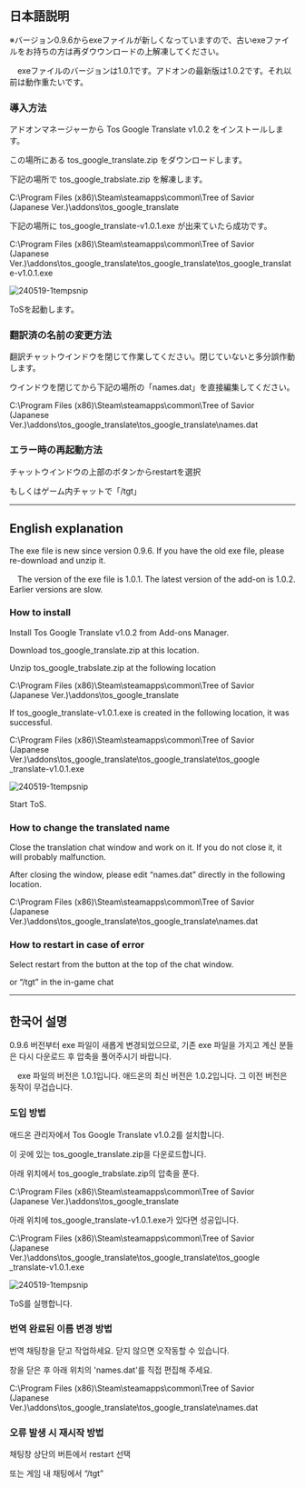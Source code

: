 ## 日本語説明


※バージョン0.9.6からexeファイルが新しくなっていますので、古いexeファイルをお持ちの方は再ダウウンロードの上解凍してください。

　exeファイルのバージョンは1.0.1です。アドオンの最新版は1.0.2です。それ以前は動作重たいです。


### 導入方法

アドオンマネージャーから Tos Google Translate v1.0.2 をインストールします。

この場所にある tos_google_translate.zip をダウンロードします。

下記の場所で tos_google_trabslate.zip を解凍します。

C:\Program Files (x86)\Steam\steamapps\common\Tree of Savior (Japanese Ver.)\addons\tos_google_translate

下記の場所に tos_google_translate-v1.0.1.exe が出来ていたら成功です。

C:\Program Files (x86)\Steam\steamapps\common\Tree of Savior (Japanese Ver.)\addons\tos_google_translate\tos_google_translate\tos_google_translate-v1.0.1.exe

![240519-1tempsnip](https://github.com/ajinorisan/TOSAddon-public/assets/128560971/b364c215-c92c-4b8e-8bfa-1a6f4e5801b1)

ToSを起動します。

### 翻訳済の名前の変更方法

翻訳チャットウインドウを閉じて作業してください。閉じていないと多分誤作動します。

ウインドウを閉じてから下記の場所の「names.dat」を直接編集してください。

C:\Program Files (x86)\Steam\steamapps\common\Tree of Savior (Japanese Ver.)\addons\tos_google_translate\tos_google_translate\names.dat

### エラー時の再起動方法

チャットウインドウの上部のボタンからrestartを選択

もしくはゲーム内チャットで「/tgt」

---------

## English explanation


The exe file is new since version 0.9.6. If you have the old exe file, please re-download and unzip it.

　The version of the exe file is 1.0.1. The latest version of the add-on is 1.0.2. Earlier versions are slow.


### How to install

Install Tos Google Translate v1.0.2 from Add-ons Manager.

Download tos_google_translate.zip at this location.

Unzip tos_google_trabslate.zip at the following location

C:\Program Files (x86)\Steam\steamapps\common\Tree of Savior (Japanese Ver.)\addons\tos_google_translate

If tos_google_translate-v1.0.1.exe is created in the following location, it was successful.

C:\Program Files (x86)\Steam\steamapps\common\Tree of Savior (Japanese Ver.)\addons\tos_google_translate\tos_google_translate\tos_google _translate-v1.0.1.exe

![240519-1tempsnip](https://github.com/ajinorisan/TOSAddon-public/assets/128560971/b364c215-c92c-4b8e-8bfa-1a6f4e5801b1)

Start ToS.

### How to change the translated name

Close the translation chat window and work on it. If you do not close it, it will probably malfunction.

After closing the window, please edit “names.dat” directly in the following location.

C:\Program Files (x86)\Steam\steamapps\common\Tree of Savior (Japanese Ver.)\addons\tos_google_translate\tos_google_translate\names.dat

### How to restart in case of error

Select restart from the button at the top of the chat window.

or “/tgt” in the in-game chat

---------

## 한국어 설명


0.9.6 버전부터 exe 파일이 새롭게 변경되었으므로, 기존 exe 파일을 가지고 계신 분들은 다시 다운로드 후 압축을 풀어주시기 바랍니다.

　exe 파일의 버전은 1.0.1입니다. 애드온의 최신 버전은 1.0.2입니다. 그 이전 버전은 동작이 무겁습니다.


### 도입 방법

애드온 관리자에서 Tos Google Translate v1.0.2를 설치합니다.

이 곳에 있는 tos_google_translate.zip을 다운로드합니다.

아래 위치에서 tos_google_trabslate.zip의 압축을 푼다.

C:\Program Files (x86)\Steam\steamapps\common\Tree of Savior (Japanese Ver.)\addons\tos_google_translate

아래 위치에 tos_google_translate-v1.0.1.exe가 있다면 성공입니다.

C:\Program Files (x86)\Steam\steamapps\common\Tree of Savior (Japanese Ver.)\addons\tos_google_translate\tos_google_translate\tos_google _translate-v1.0.1.exe

![240519-1tempsnip](https://github.com/ajinorisan/TOSAddon-public/assets/128560971/b364c215-c92c-4b8e-8bfa-1a6f4e5801b1)

ToS를 실행합니다.

### 번역 완료된 이름 변경 방법

번역 채팅창을 닫고 작업하세요. 닫지 않으면 오작동할 수 있습니다.

창을 닫은 후 아래 위치의 'names.dat'를 직접 편집해 주세요.

C:\Program Files (x86)\Steam\steamapps\common\Tree of Savior (Japanese Ver.)\addons\tos_google_translate\tos_google_translate\names.dat

### 오류 발생 시 재시작 방법

채팅창 상단의 버튼에서 restart 선택

또는 게임 내 채팅에서 “/tgt”
